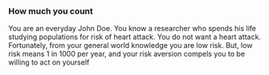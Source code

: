 ### How much you count
You are an everyday John Doe.
You know a researcher who spends his life studying populations for risk of heart attack.
You do not want a heart attack.  Fortunately, from your general world knowledge you are low risk.
But, low risk means 1 in 1000 per year, and your risk aversion compels you to be willing to act on yourself

<!--stackedit_data:
eyJoaXN0b3J5IjpbMTU1MzkyODc2LC0xMjAwNjQyNDIsNDAxOT
YyOTkxLDgzOTMwMzM3N119
-->
